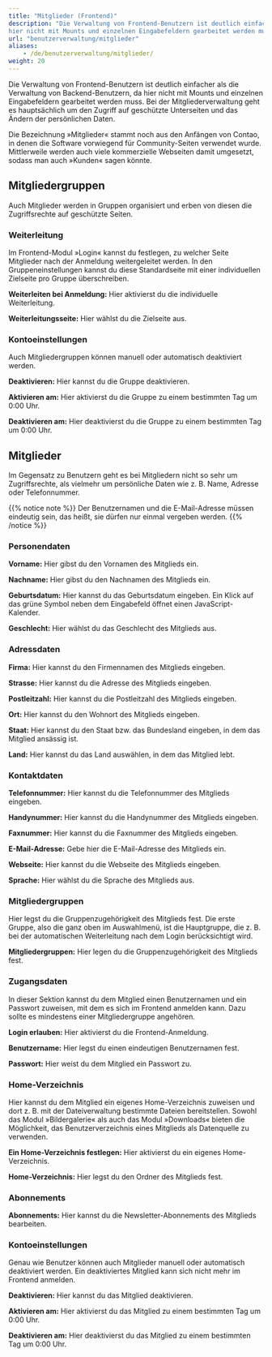 ```yaml
---
title: "Mitglieder (Frontend)"
description: "Die Verwaltung von Frontend-Benutzern ist deutlich einfacher als die Verwaltung von Backend-Benutzern, da 
hier nicht mit Mounts und einzelnen Eingabefeldern gearbeitet werden muss."
url: "benutzerverwaltung/mitglieder"
aliases:
    - /de/benutzerverwaltung/mitglieder/
weight: 20
---
```


Die Verwaltung von Frontend-Benutzern ist deutlich einfacher als die Verwaltung von Backend-Benutzern, da hier nicht 
mit Mounts und einzelnen Eingabefeldern gearbeitet werden muss. Bei der Mitgliederverwaltung geht es hauptsächlich um 
den Zugriff auf geschützte Unterseiten und das Ändern der persönlichen Daten.

Die Bezeichnung »Mitglieder« stammt noch aus den Anfängen von Contao, in denen die Software vorwiegend für 
Community-Seiten verwendet wurde. Mittlerweile werden auch viele kommerzielle Webseiten damit umgesetzt, sodass man 
auch »Kunden« sagen könnte.


## Mitgliedergruppen

Auch Mitglieder werden in Gruppen organisiert und erben von diesen die Zugriffsrechte auf geschützte Seiten.

### Weiterleitung

Im Frontend-Modul »Login« kannst du festlegen, zu welcher Seite Mitglieder nach der Anmeldung weitergeleitet werden. In 
den Gruppeneinstellungen kannst du diese Standardseite mit einer individuellen Zielseite pro Gruppe überschreiben. 

**Weiterleiten bei Anmeldung:** Hier aktivierst du die individuelle Weiterleitung.

**Weiterleitungsseite:** Hier wählst du die Zielseite aus.


### Kontoeinstellungen

Auch Mitgliedergruppen können manuell oder automatisch deaktiviert werden.

**Deaktivieren:** Hier kannst du die Gruppe deaktivieren.

**Aktivieren am:** Hier aktivierst du die Gruppe zu einem bestimmten Tag um 0:00 Uhr.

**Deaktivieren am:** Hier deaktivierst du die Gruppe zu einem bestimmten Tag um 0:00 Uhr.


## Mitglieder

Im Gegensatz zu Benutzern geht es bei Mitgliedern nicht so sehr um Zugriffsrechte, als vielmehr um persönliche Daten 
wie z. B. Name, Adresse oder Telefonnummer.

{{% notice note %}}
Der Benutzernamen und die E-Mail-Adresse müssen eindeutig sein, das heißt, sie dürfen nur einmal vergeben werden.
{{% /notice %}}


### Personendaten

**Vorname:** Hier gibst du den Vornamen des Mitglieds ein.

**Nachname:** Hier gibst du den Nachnamen des Mitglieds ein.

**Geburtsdatum:** Hier kannst du das Geburtsdatum eingeben. Ein Klick auf das grüne Symbol neben dem Eingabefeld öffnet 
einen JavaScript-Kalender.

**Geschlecht:** Hier wählst du das Geschlecht des Mitglieds aus.


### Adressdaten

**Firma:** Hier kannst du den Firmennamen des Mitglieds eingeben.

**Strasse:** Hier kannst du die Adresse des Mitglieds eingeben.

**Postleitzahl:** Hier kannst du die Postleitzahl des Mitglieds eingeben.

**Ort:** Hier kannst du den Wohnort des Mitglieds eingeben.

**Staat:** Hier kannst du den Staat bzw. das Bundesland eingeben, in dem das Mitglied ansässig ist.

**Land:** Hier kannst du das Land auswählen, in dem das Mitglied lebt.


### Kontaktdaten

**Telefonnummer:** Hier kannst du die Telefonnummer des Mitglieds eingeben.

**Handynummer:** Hier kannst du die Handynummer des Mitglieds eingeben.

**Faxnummer:** Hier kannst du die Faxnummer des Mitglieds eingeben.

**E-Mail-Adresse:** Gebe hier die E-Mail-Adresse des Mitglieds ein. 

**Webseite:** Hier kannst du die Webseite des Mitglieds eingeben.

**Sprache:** Hier wählst du die Sprache des Mitglieds aus.


### Mitgliedergruppen

Hier legst du die Gruppenzugehörigkeit des Mitglieds fest. Die erste Gruppe, also die ganz oben im Auswahlmenü, ist die 
Hauptgruppe, die z. B. bei der automatischen Weiterleitung nach dem Login berücksichtigt wird.

**Mitgliedergruppen:** Hier legen du die Gruppenzugehörigkeit des Mitglieds fest.


### Zugangsdaten

In dieser Sektion kannst du dem Mitglied einen Benutzernamen und ein Passwort zuweisen, mit dem es sich im Frontend 
anmelden kann. Dazu sollte es mindestens einer Mitgliedergruppe angehören.

**Login erlauben:** Hier aktivierst du die Frontend-Anmeldung.

**Benutzername:** Hier legst du einen eindeutigen Benutzernamen fest.

**Passwort:** Hier weist du dem Mitglied ein Passwort zu.


### Home-Verzeichnis

Hier kannst du dem Mitglied ein eigenes Home-Verzeichnis zuweisen und dort z. B. mit der Dateiverwaltung bestimmte Dateien 
bereitstellen. Sowohl das Modul »Bildergalerie« als auch das Modul »Downloads« bieten die Möglichkeit, das 
Benutzerverzeichnis eines Mitglieds als Datenquelle zu verwenden.

**Ein Home-Verzeichnis festlegen:** Hier aktivierst du ein eigenes Home-Verzeichnis.

**Home-Verzeichnis:** Hier legst du den Ordner des Mitglieds fest.


### Abonnements

**Abonnements:** Hier kannst du die Newsletter-Abonnements des Mitglieds bearbeiten.


### Kontoeinstellungen

Genau wie Benutzer können auch Mitglieder manuell oder automatisch deaktiviert werden. Ein deaktiviertes Mitglied kann 
sich nicht mehr im Frontend anmelden.

**Deaktivieren:** Hier kannst du das Mitglied deaktivieren.

**Aktivieren am:** Hier aktivierst du das Mitglied zu einem bestimmten Tag um 0:00 Uhr.

**Deaktivieren am:** Hier deaktivierst du das Mitglied zu einem bestimmten Tag um 0:00 Uhr.
